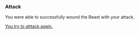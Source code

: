 ### Attack

You were able to successfully wound the Beast with your attack.

[You try to atttack again.](died.md)
